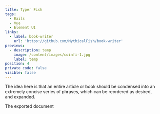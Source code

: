 ```yaml
---
title: Typer Fish
tags:
  - Rails
  - Vue
  - Element UI
links:
  - label: book-writer
    url: 'https://github.com/MythicalFish/book-writer'
previews:
  - description: temp
    image: /content/images/coinfi-1.jpg
    label: temp
position: 4
private_code: false
visible: false
---
```

The idea here is that an entire article or book should be condensed into an extremely concise series of phrases, which can be reordered as desired, and expanded.

The exported document
